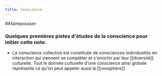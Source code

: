 ```yaml
---
title: Conscience
---
```

#Afairepousser 

### Quelques premières pistes d'études de la conscience pour initier cette note.
- La conscience collective est constituée de consciences individuelles en interaction qui viennent se compléter et s'enrichir par leur [[diversité]] culturelle. Tout le donnée culturelle d'une conscience ainsi globale représente ce qu'on peut appeler aussi la [[noosphère]].